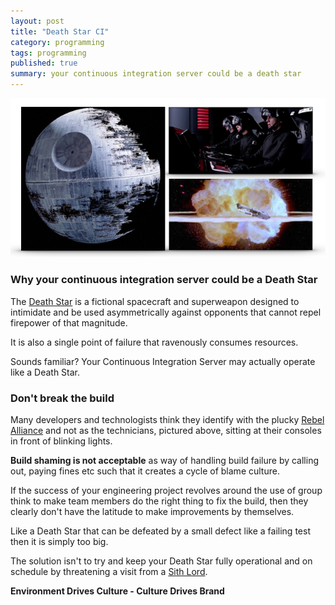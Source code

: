 ```yaml
---
layout: post
title: "Death Star CI"
category: programming
tags: programming
published: true 
summary: your continuous integration server could be a death star
---
```


![death-star-ci](/public/death-star-ci.png)

### Why your continuous integration server could be a Death Star

The [Death Star](https://en.wikipedia.org/wiki/Death_Star) is a fictional spacecraft and superweapon designed to intimidate and be used asymmetrically against opponents that cannot repel firepower of that magnitude.

It is also a single point of failure that ravenously consumes resources.

Sounds familiar? Your Continuous Integration Server may actually operate like a Death Star.

### Don't break the build 

Many developers and technologists think they identify with the plucky [Rebel Alliance](https://en.wikipedia.org/wiki/Rebel_Alliance) and not as the technicians, pictured above, sitting at their consoles in front of blinking lights.

**Build shaming is not acceptable** as way of handling build failure by calling out, paying fines etc such that it creates a cycle of blame culture.

If the success of your engineering project revolves around the use of group think to make team members do the right thing to fix the build, then they clearly don't have the latitude to make improvements by themselves. 

Like a Death Star that can be defeated by a small defect like a failing test then it is simply too big.

The solution isn't to try and keep your Death Star fully operational and on schedule by threatening a visit from a [Sith Lord](https://en.wikipedia.org/wiki/Sith). 

**Environment Drives Culture - Culture Drives Brand**
